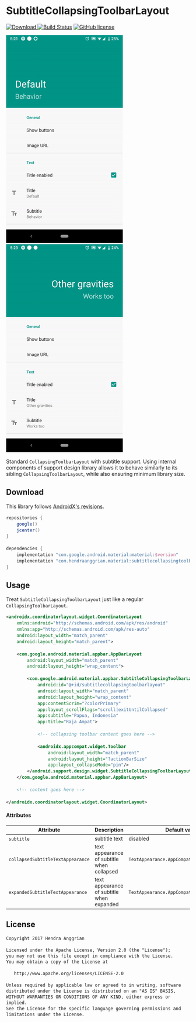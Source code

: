 SubtitleCollapsingToolbarLayout
===============================
[![Download](https://api.bintray.com/packages/hendraanggrian/collapsingtoolbarlayout-subtitle/collapsingtoolbarlayout-subtitle/images/download.svg) ](https://bintray.com/hendraanggrian/collapsingtoolbarlayout-subtitle/collapsingtoolbarlayout-subtitle/_latestVersion)
[![Build Status](https://travis-ci.com/hendraanggrian/collapsingtoolbarlayout-subtitle.svg)](https://travis-ci.com/hendraanggrian/collapsingtoolbarlayout-subtitle)
[![GitHub license](https://img.shields.io/badge/license-Apache%20License%202.0-blue.svg?style=flat)](http://www.apache.org/licenses/LICENSE-2.0)

![demo1][demo1]
![demo2][demo2]

Standard `CollapsingToolbarLayout` with subtitle support. Using internal
components of support design library allows it to behave similarly to its
sibling `CollapsingToolbarLayout`, while also ensuring minimum library size.

Download
--------
This library follows [AndroidX's revisions][androidx-rn].

```gradle
repositories {
    google()
    jcenter()
}

dependencies {
    implementation "com.google.android.material:material:$version"
    implementation "com.hendraanggrian.material:subtitlecollapsingtoolbarlayout:$version"
}
```

Usage
-----
Treat `SubtitleCollapsingToolbarLayout` just like a regular `CollapsingToolbarLayout`.

```xml
<androidx.coordinatorlayout.widget.CoordinatorLayout
    xmlns:android="http://schemas.android.com/apk/res/android"
    xmlns:app="http://schemas.android.com/apk/res-auto"
    android:layout_width="match_parent"
    android:layout_height="match_parent">

    <com.google.android.material.appbar.AppBarLayout
        android:layout_width="match_parent"
        android:layout_height="wrap_content">

        <com.google.android.material.appbar.SubtitleCollapsingToolbarLayout
            android:id="@+id/subtitlecollapsingtoolbarlayout"
            android:layout_width="match_parent"
            android:layout_height="wrap_content"
            app:contentScrim="?colorPrimary"
            app:layout_scrollFlags="scroll|exitUntilCollapsed"
            app:subtitle="Papua, Indonesia"
            app:title="Raja Ampat">

            <!-- collapsing toolbar content goes here -->

            <androidx.appcompat.widget.Toolbar
                android:layout_width="match_parent"
                android:layout_height="?actionBarSize"
                app:layout_collapseMode="pin"/>
        </android.support.design.widget.SubtitleCollapsingToolbarLayout>
    </com.google.android.material.appbar.AppBarLayout>

    <!-- content goes here -->

</androidx.coordinatorlayout.widget.CoordinatorLayout>
```

#### Attributes
| Attribute                         | Description                                | Default value/behavior                               |
|-----------------------------------|--------------------------------------------|------------------------------------------------------|
| `subtitle`                        | subtitle text                              | disabled                                             |
| `collapsedSubtitleTextAppearance` | text appearance of subtitle when collapsed | `TextAppearance.AppCompat.Widget.ActionBar.Subtitle` |
| `expandedSubtitleTextAppearance`  | text appearance of subtitle when expanded  | `TextAppearance.AppCompat.Headline`                  |

License
-------
    Copyright 2017 Hendra Anggrian

    Licensed under the Apache License, Version 2.0 (the "License");
    you may not use this file except in compliance with the License.
    You may obtain a copy of the License at

       http://www.apache.org/licenses/LICENSE-2.0

    Unless required by applicable law or agreed to in writing, software
    distributed under the License is distributed on an "AS IS" BASIS,
    WITHOUT WARRANTIES OR CONDITIONS OF ANY KIND, either express or implied.
    See the License for the specific language governing permissions and
    limitations under the License.
    
[demo1]: /art/demo1.gif
[demo2]: /art/demo2.gif
[androidx-rn]: https://developer.android.com/topic/libraries/support-library/androidx-rn
